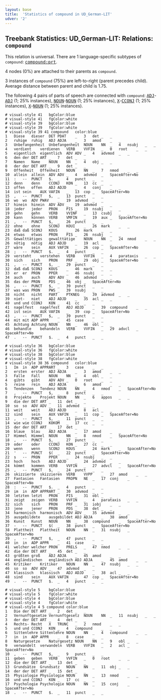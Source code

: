 ```yaml
---
layout: base
title:  'Statistics of compound in UD_German-LIT'
udver: '2'
---
```


## Treebank Statistics: UD_German-LIT: Relations: `compound`

This relation is universal.
There are 1 language-specific subtypes of `compound`: <tt><a href="de_lit-dep-compound-prt.html">compound:prt</a></tt>.

4 nodes (0%) are attached to their parents as `compound`.

3 instances of `compound` (75%) are left-to-right (parent precedes child).
Average distance between parent and child is 1.75.

The following 4 pairs of parts of speech are connected with `compound`: <tt><a href="de_lit-pos-ADJ.html">ADJ</a></tt>-<tt><a href="de_lit-pos-ADJ.html">ADJ</a></tt> (1; 25% instances), <tt><a href="de_lit-pos-NOUN.html">NOUN</a></tt>-<tt><a href="de_lit-pos-NOUN.html">NOUN</a></tt> (1; 25% instances), <tt><a href="de_lit-pos-X.html">X</a></tt>-<tt><a href="de_lit-pos-CCONJ.html">CCONJ</a></tt> (1; 25% instances), <tt><a href="de_lit-pos-X.html">X</a></tt>-<tt><a href="de_lit-pos-NOUN.html">NOUN</a></tt> (1; 25% instances).


~~~ conllu
# visual-style 41	bgColor:blue
# visual-style 41	fgColor:white
# visual-style 39	bgColor:blue
# visual-style 39	fgColor:white
# visual-style 39 41 compound	color:blue
1	Diese	dieser	DET	PDAT	_	3	det	_	_
2	ruhige	ruhig	ADJ	ADJA	_	3	amod	_	_
3	Unbefangenheit	Unbefangenheit	NOUN	NN	_	4	nsubj	_	_
4	verdient	verdienen	VERB	VVFIN	_	0	root	_	_
5	eigentlich	eigentlich	ADV	ADV	_	4	advmod	_	_
6	den	der	DET	ART	_	7	det	_	_
7	Namen	Name	NOUN	NN	_	4	obj	_	_
8	der	der	DET	ART	_	9	det	_	_
9	Offenheit	Offenheit	NOUN	NN	_	7	nmod	_	_
10	allein	allein	ADV	ADV	_	4	advmod	_	SpaceAfter=No
11	:	--	PUNCT	$.	_	4	punct	_	_
12	denn	denn	CCONJ	KON	_	13	cc	_	_
13	offen	offen	ADJ	ADJD	_	4	conj	_	_
14	ist	sein	AUX	VAFIN	_	13	cop	_	SpaceAfter=No
15	,	--	PUNCT	$,	_	13	punct	_	_
16	wo	wo	ADV	PWAV	_	19	advmod	_	_
17	hinein	hinein	ADV	ADV	_	19	advmod	_	_
18	jeder	jeder	PRON	PIS	_	19	nsubj	_	_
19	gehn	gehn	VERB	VVINF	_	13	csubj	_	_
20	kann	können	VERB	VMFIN	_	19	aux	_	SpaceAfter=No
21	,	--	PUNCT	$,	_	26	punct	_	_
22	ohne	ohne	SCONJ	KOUI	_	26	mark	_	_
23	daß	daß	SCONJ	KOUS	_	26	mark	_	_
24	etwas	etwas	PRON	PIS	_	26	nsubj	_	_
25	Gewalttätiges	gewalttätige	NOUN	NN	_	24	nmod	_	_
26	nötig	nötig	ADJ	ADJD	_	19	acl	_	_
27	wäre	sein	AUX	VAFIN	_	26	cop	_	SpaceAfter=No
28	;	--	PUNCT	$.	_	4	punct	_	_
29	versteht	verstehen	VERB	VVFIN	_	4	parataxis	_	_
30	sich	sich	PRON	PRF	_	29	obj	_	SpaceAfter=No
31	,	--	PUNCT	$,	_	29	punct	_	_
32	daß	daß	SCONJ	KOUS	_	46	mark	_	_
33	er	er	PRON	PPER	_	46	nsubj	_	_
34	auch	auch	ADV	ADV	_	46	advmod	_	_
35	das	der	PRON	PDS	_	46	obj	_	SpaceAfter=No
36	,	--	PUNCT	$,	_	39	punct	_	_
37	was	was	PRON	PWS	_	39	nsubj	_	_
38	nicht	nicht	PART	PTKNEG	_	39	advmod	_	_
39	niet-	niet	ADJ	ADJD	_	35	acl	_	_
40	und	und	CCONJ	KON	_	41	cc	_	_
41	nagelfest	nagelfest	ADJ	ADJD	_	39	compound	_	_
42	ist	sein	AUX	VAFIN	_	39	cop	_	SpaceAfter=No
43	,	--	PUNCT	$,	_	39	punct	_	_
44	mit	mit	ADP	APPR	_	45	case	_	_
45	Achtung	Achtung	NOUN	NN	_	46	obl	_	_
46	behandle	behandeln	VERB	VVFIN	_	29	advcl	_	SpaceAfter=No
47	.	--	PUNCT	$.	_	4	punct	_	_

~~~


~~~ conllu
# visual-style 36	bgColor:blue
# visual-style 36	fgColor:white
# visual-style 38	bgColor:blue
# visual-style 38	fgColor:white
# visual-style 38 36 compound	color:blue
1	Im	in	ADP	APPRART	_	3	case	_	_
2	ersten	erster	ADJ	ADJA	_	3	amod	_	_
3	Falle	Fall	NOUN	NN	_	4	obl	_	_
4	gibts	gibt	ADV	ADV	_	0	root	_	_
5	reine	rein	ADJ	ADJA	_	6	amod	_	_
6	Tendenzen	Tendenz	NOUN	NN	_	4	nmod	_	SpaceAfter=No
7	,	--	PUNCT	$,	_	8	punct	_	_
8	Projekte	Projekt	NOUN	NN	_	6	appos	_	_
9	die	der	DET	ART	_	11	det	_	_
10	so	so	ADV	ADV	_	11	advmod	_	_
11	weit	weit	ADJ	ADJD	_	8	acl	_	_
12	sind	sein	AUX	VAFIN	_	11	cop	_	SpaceAfter=No
13	,	--	PUNCT	$,	_	11	punct	_	_
14	wie	wie	CCONJ	KOKOM	_	17	cc	_	_
15	der	der	DET	ART	_	17	det	_	_
16	blaue	blau	ADJ	ADJA	_	17	amod	_	_
17	Himmel	Himmel	NOUN	NN	_	8	nmod	_	SpaceAfter=No
18	,	--	PUNCT	$,	_	27	punct	_	_
19	oder	oder	CCONJ	KON	_	27	cc	_	_
20	wenn	wenn	SCONJ	KOUS	_	24	mark	_	SpaceAfter=No
21	'	--	PUNCT	$(	_	22	punct	_	SpaceAfter=No
22	s	--	PRON	PPER	_	24	nsubj	_	_
23	hoch	hoch	ADJ	ADJD	_	24	advmod	_	_
24	kömmt	kommen	VERB	VVFIN	_	27	advcl	_	SpaceAfter=No
25	,	--	PUNCT	$,	_	24	punct	_	_
26	skizzierte	skizzieren	VERB	VVPP	_	27	amod	_	_
27	Fantasien	Fantasien	PROPN	NE	_	17	conj	_	SpaceAfter=No
28	:	--	PUNCT	$.	_	4	punct	_	_
29	im	in	ADP	APPRART	_	30	advmod	_	_
30	letzten	letzt	PRON	PIS	_	31	obl	_	_
31	zeigt	zeigen	VERB	VVFIN	_	4	parataxis	_	_
32	sich	sich	PRON	PRF	_	31	iobj	_	_
33	jene	jener	PRON	PDS	_	38	det	_	_
34	harmonisch	harmonisch	ADV	ADV	_	35	advmod	_	_
35	ausgebildete	ausgebildet	ADJ	ADJA	_	38	amod	_	_
36	Kunst	Kunst	NOUN	NN	_	38	compound	_	SpaceAfter=No
37	-	--	PUNCT	$(	_	38	punct	_	SpaceAfter=No
38	Plattheit	Plattheit	NOUN	NN	_	31	nsubj	_	SpaceAfter=No
39	,	--	PUNCT	$,	_	47	punct	_	_
40	in	in	ADP	APPR	_	41	case	_	_
41	welcher	welcher	PRON	PRELS	_	47	nmod	_	_
42	die	der	DET	ART	_	45	det	_	_
43	größten	groß	ADJ	ADJA	_	45	amod	_	_
44	engländischen	engländisch	ADJ	ADJA	_	45	amod	_	_
45	Kritiker	Kritiker	NOUN	NN	_	47	nsubj	_	_
46	so	so	ADV	ADV	_	47	advmod	_	_
47	klassisch	klassisch	ADJ	ADJD	_	38	acl	_	_
48	sind	sein	AUX	VAFIN	_	47	cop	_	SpaceAfter=No
49	.	--	PUNCT	$.	_	4	punct	_	_

~~~


~~~ conllu
# visual-style 5	bgColor:blue
# visual-style 5	fgColor:white
# visual-style 4	bgColor:blue
# visual-style 4	fgColor:white
# visual-style 4 5 compound	color:blue
1	Die	der	DET	ART	_	2	det	_	_
2	Vernunftgesetze	Vernunftgesetz	NOUN	NN	_	11	nsubj	_	_
3	der	der	DET	ART	_	4	det	_	_
4	Rechts-	Recht	X	TRUNC	_	2	nmod	_	_
5	und	und	CCONJ	KON	_	4	compound	_	_
6	Sittenlehre	Sittenlehre	NOUN	NN	_	4	compound	_	_
7	in	in	ADP	APPR	_	8	case	_	_
8	Naturgesetze	Naturgesetz	NOUN	NN	_	9	obl	_	_
9	verwandelt	verwandeln	VERB	VVFIN	_	2	acl	_	SpaceAfter=No
10	,	--	PUNCT	$,	_	9	punct	_	_
11	geben	geben	VERB	VVFIN	_	0	root	_	_
12	die	der	DET	ART	_	13	det	_	_
13	Grundsätze	Grundsatz	NOUN	NN	_	11	obj	_	_
14	der	der	DET	ART	_	15	det	_	_
15	Physiologie	Physiologie	NOUN	NN	_	13	nmod	_	_
16	und	und	CCONJ	KON	_	17	cc	_	_
17	Psychologie	Psychologie	NOUN	NN	_	15	conj	_	SpaceAfter=No
18	.	--	PUNCT	$.	_	11	punct	_	_

~~~


